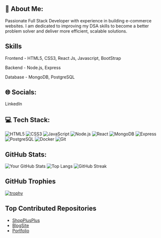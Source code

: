 

## 💫 About Me:

Passionate Full Stack Developer with experience in building e-commerce websites. I am dedicated to improving my DSA skills to become a better problem solver and deliver more efficient, scalable solutions.

## Skills
Frontend - HTML5, CSS3, React Js, Javascript, BootStrap

Backend - Node.js, Express

Database - MongoDB, PostgreSQL

## 🌐 Socials:
LinkedIn

## 💻 Tech Stack:

![HTML5](https://img.shields.io/badge/-HTML5-E34F26?style=flat&logo=html5&logoColor=white)
![CSS3](https://img.shields.io/badge/-CSS3-1572B6?style=flat&logo=css3&logoColor=white)
![JavaScript](https://img.shields.io/badge/-JavaScript-F7DF1E?style=flat&logo=javascript&logoColor=black)
![Node.js](https://img.shields.io/badge/-Node.js-339933?style=flat&logo=node.js&logoColor=white)
![React](https://img.shields.io/badge/-React-61DAFB?style=flat&logo=react&logoColor=black)
![MongoDB](https://img.shields.io/badge/-MongoDB-47A248?style=flat&logo=mongodb&logoColor=white)
![Express](https://img.shields.io/badge/-Express.js-000000?style=flat&logo=express&logoColor=white)
![PostgreSQL](https://img.shields.io/badge/-PostgreSQL-336791?style=flat&logo=postgresql&logoColor=white)
![Docker](https://img.shields.io/badge/-Docker-2496ED?style=flat&logo=docker&logoColor=white)
![Git](https://img.shields.io/badge/-Git-F05032?style=flat&logo=git&logoColor=white)

## GitHub Stats:

![Your GitHub Stats](https://github-readme-stats.vercel.app/api?username=subhadeep202&show_icons=true&theme=radical)
![Top Langs](https://github-readme-stats.vercel.app/api/top-langs/?username=subhadeep202&layout=compact&theme=radical)
![GitHub Streak](https://github-readme-streak-stats.herokuapp.com/?user=subhadeep202&theme=radical)

## GitHub Trophies

[![trophy](https://github-profile-trophy.vercel.app/?username=Subhadeep202&theme=radical)](https://github.com/ryo-ma/github-profile-trophy)

## Top Contributed Repositories

- [ShopPlusPlus](https://github.com/Subhadeep202/ShopPlusPlus)
- [BlogSite](https://github.com/Subhadeep202/BlogSite)
- [Portfolio](https://github.com/Subhadeep202/Portfolio)


